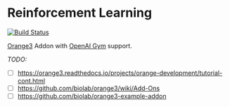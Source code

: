 Reinforcement Learning
======

[![Build Status](https://travis-ci.org/gbaptista/orange3-reinforcement.svg?branch=master)](https://travis-ci.org/gbaptista/orange3-reinforcement)

[Orange3](https://github.com/openai/gym) Addon with [OpenAI Gym](https://gym.openai.com/) support.

_TODO:_
- [ ] https://orange3.readthedocs.io/projects/orange-development/tutorial-cont.html
- [ ] https://github.com/biolab/orange3/wiki/Add-Ons
- [ ] https://github.com/biolab/orange3-example-addon
